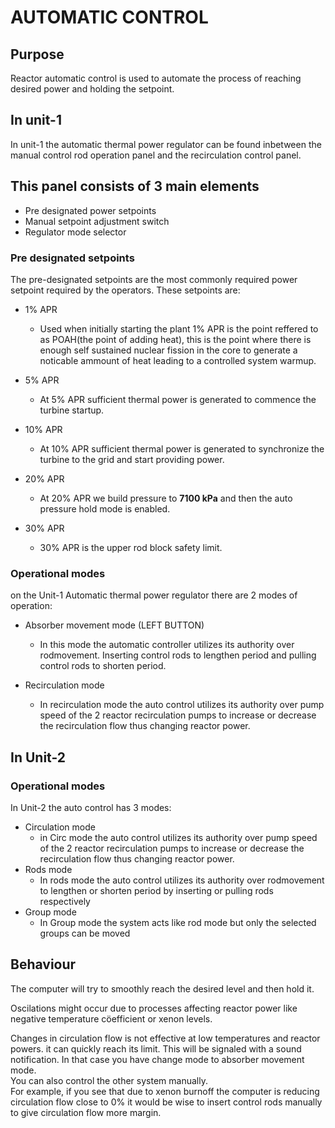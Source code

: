 # AUTOMATIC CONTROL

## Purpose
Reactor automatic control is used to automate the process of reaching desired power and holding the setpoint.


## In unit-1
In unit-1 the automatic thermal power regulator can be found inbetween the manual control rod operation panel and the recirculation control panel.

## This panel consists of 3 main elements
 - Pre designated power setpoints
 - Manual setpoint adjustment switch
 - Regulator mode selector

### Pre designated setpoints
The pre-designated setpoints are the most commonly required power setpoint required by the operators. These setpoints are:

- 1% APR
    - Used when initially starting the plant 1% APR is the point reffered to as POAH(the point of adding heat), this is the point where there is enough self sustained nuclear fission in the core to generate a noticable ammount of heat leading to a controlled system warmup.

- 5% APR
    - At 5% APR sufficient thermal power is generated to commence the turbine startup.

- 10% APR
    - At 10% APR sufficient thermal power is generated to synchronize the turbine to the grid and start providing power.

- 20% APR
    - At 20% APR we build pressure to **7100 kPa** and then the auto pressure hold mode is enabled.

- 30% APR
    - 30% APR is the upper rod block safety limit.


### Operational modes
on the Unit-1 Automatic thermal power regulator there are 2 modes of operation:

- Absorber movement mode (LEFT BUTTON)
    - In this mode the automatic controller utilizes its authority over rodmovement. Inserting control rods to lengthen period and pulling control rods to shorten period.

- Recirculation mode
    - In recirculation mode the auto control utilizes its authority over pump speed of the 2 reactor recirculation pumps to increase or decrease the recirculation flow thus changing reactor power.


## In Unit-2

### Operational modes
In Unit-2 the auto control has 3 modes:  
- Circulation mode
    - in Circ mode the auto control utilizes its authority over pump speed of the 2 reactor recirculation pumps to increase or decrease the recirculation flow thus changing reactor power.     
- Rods mode
    - In rods mode the auto control utilizes its authority over rodmovement to lengthen or shorten period by inserting or pulling rods respectively
- Group mode
    - In Group mode the system acts like rod mode but only the selected groups can be moved


## Behaviour

The computer will try to smoothly reach the desired level and then hold it. 
 
Oscilations might occur due to processes affecting reactor power like negative temperature cöefficient or xenon levels.

Changes in circulation flow is not effective at low temperatures and reactor powers.
it can quickly reach its limit. This will be signaled with a sound notification. In that case you have change mode to absorber movement mode.  
You can also control the other system manually.   
For example, if you see that due to xenon burnoff the computer is reducing circulation flow close to 0% it would be wise to insert control rods manually to give circulation flow more margin.